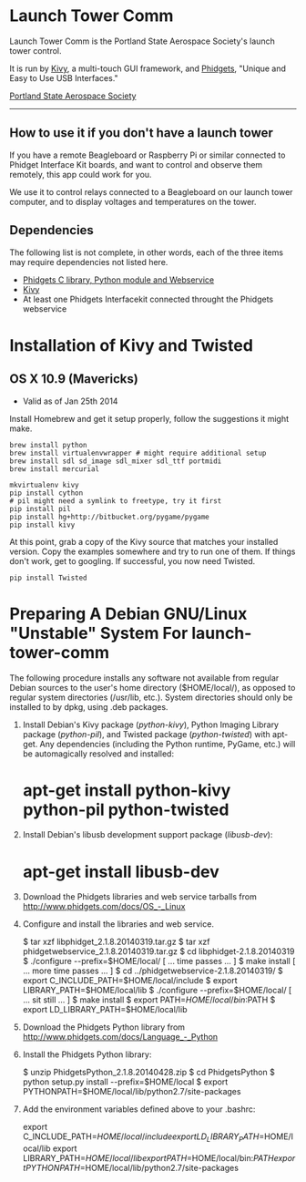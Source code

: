# Launch Tower Comm

Launch Tower Comm is the Portland State Aerospace Society's launch tower 
control.  

It is run by [Kivy](http://kivy.org), a multi-touch GUI framework, and 
[Phidgets](https://www.phidgets.com), "Unique and Easy to Use USB Interfaces."

[Portland State Aerospace Society](https://psas.pdx.edu)

---

## How to use it if you don't have a launch tower

If you have a remote Beagleboard or Raspberry Pi or similar connected to
Phidget Interface Kit boards, and want to control and observe them remotely,
this app could work for you.  

We use it to control relays connected to a Beagleboard on our launch
tower computer, and to display voltages and temperatures on the tower.


## Dependencies

The following list is not complete, in other words, each of the three items
may require dependencies not listed here.

* [Phidgets C library, Python module and Webservice](http://www.phidgets.com/docs/Software_Overview#Operating_System_Support)
* [Kivy](http://kivy.org/#download)
* At least one Phidgets Interfacekit connected throught the Phidgets webservice 


# Installation of Kivy and Twisted

## OS X 10.9 (Mavericks) 

* Valid as of Jan 25th 2014

Install Homebrew and get it setup properly, follow the suggestions it might
make.

    brew install python
    brew install virtualenvwrapper # might require additional setup
    brew install sdl sd_image sdl_mixer sdl_ttf portmidi
    brew install mercurial

    mkvirtualenv kivy
    pip install cython
    # pil might need a symlink to freetype, try it first
    pip install pil 
    pip install hg+http://bitbucket.org/pygame/pygame
    pip install kivy

At this point, grab a copy of the Kivy source that matches your installed
version. Copy the examples somewhere and try to run one of them. If things
don't work, get to googling.  If successful, you now need Twisted.

    pip install Twisted


# Preparing A Debian GNU/Linux "Unstable" System For launch-tower-comm

The following procedure installs any software not available from
regular Debian sources to the user's home directory ($HOME/local/), as
opposed to regular system directories (/usr/lib, etc.).  System
directories should only be installed to by dpkg, using .deb packages.  

1. Install Debian's Kivy package (*python-kivy*), Python Imaging
   Library package (*python-pil*), and Twisted package
   (*python-twisted*)  with apt-get.  Any dependencies (including the
   Python runtime, PyGame, etc.) will be automagically resolved and
   installed:

    # apt-get install python-kivy python-pil python-twisted

1. Install Debian's libusb development support package (*libusb-dev*):

    # apt-get install libusb-dev

1. Download the Phidgets libraries and web service tarballs from
   http://www.phidgets.com/docs/OS_-_Linux

1. Configure and install the libraries and web service.

    $ tar xzf libphidget_2.1.8.20140319.tar.gz
    $ tar xzf phidgetwebservice_2.1.8.20140319.tar.gz
    $ cd libphidget-2.1.8.20140319
    $ ./configure --prefix=$HOME/local/
    [ ... time passes ... ]
    $ make install
    [ ... more time passes ... ]
    $ cd ../phidgetwebservice-2.1.8.20140319/
    $ export C_INCLUDE_PATH=$HOME/local/include
    $ export LIBRARY_PATH=$HOME/local/lib
    $ ./configure --prefix=$HOME/local/
    [ ... sit still ... ]
    $ make install
    $ export PATH=$HOME/local/bin:$PATH
    $ export LD_LIBRARY_PATH=$HOME/local/lib

1. Download the Phidgets Python library from
   http://www.phidgets.com/docs/Language_-_Python

1. Install the Phidgets Python library:

    $ unzip PhidgetsPython_2.1.8.20140428.zip
    $ cd PhidgetsPython
    $ python setup.py install --prefix=$HOME/local
    $ export PYTHONPATH=$HOME/local/lib/python2.7/site-packages

2. Add the environment variables defined above to your .bashrc:

    export C_INCLUDE_PATH=$HOME/local/include
    export LD_LIBRARY_PATH=$HOME/local/lib
    export LIBRARY_PATH=$HOME/local/lib
    export PATH=$HOME/local/bin:$PATH
    export PYTHONPATH=$HOME/local/lib/python2.7/site-packages
